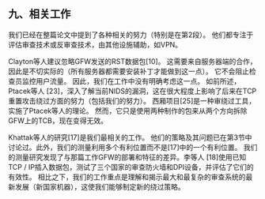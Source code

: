 ## 九、相关工作

我们已经在整篇论文中提到了各种相关的努力（特别是在第2段）。 他们都专注于评估审查技术或反审查技术，由其他设施辅助，如VPN。

Clayton等人建议忽略GFW发送的RST数据包[10]。 这需要来自服务器端的合作，因此是不切实际的（所有服务器都需要安装补丁才能做到这一点）。 它不会阻止检查员监控用户流量。 因此，我们在工作中没有明确考虑这一点。 如前所述，Ptacek等人 [23]，深入了解当前NIDS的漏洞，这在很大程度上影响了后来在TCP重置攻击绕过方面的努力（包括我们的努力）。 西厢项目[25]是一种审绕过工具，实施了Ptacek等人的理论。 然而，它只是使用两种制作的包来从两个方向拆除GFW上的TCB，现在变得无效。

Khattak等人的研究[17]是我们最相关的工作。 他们的策略及其问题已在第3节中讨论过。此外，我们的测量利用多个有利位置而不是[17]中的一个有利位置。 我们的测量研究发现了与那篇工作GFW的部署和特征的差异。李等人 [18]使用已知TCP / IP插入数据包，测试了三个国家的审查防火墙和DPI设备，并评估了它们的有效性。 相比之下，我们的工作重点是理解和揭示最大和最复杂的审查系统的最新发展（新国家机器），这使我们能够制定新的绕过策略。

